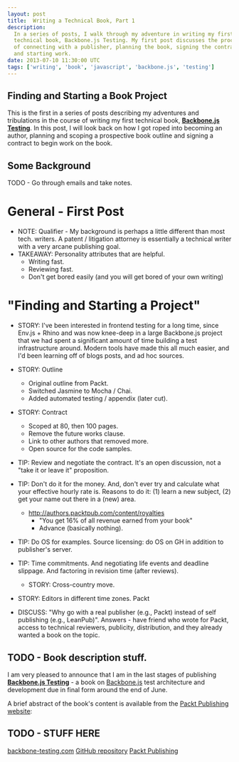 ```yaml
---
layout: post
title:  Writing a Technical Book, Part 1
description:
  In a series of posts, I walk through my adventure in writing my first
  technical book, Backbone.js Testing. My first post discusses the process
  of connecting with a publisher, planning the book, signing the contract
  and starting work.
date: 2013-07-10 11:30:00 UTC
tags: ['writing', 'book', 'javascript', 'backbone.js', 'testing']
---
```


## Finding and Starting a Book Project

This is the first in a series of posts describing my adventures and
tribulations in the course of writing my first technical book,
**[Backbone.js Testing][book_packt]**. In this post, I will look back on how
I got roped into becoming an author, planning and scoping a prospective book
outline and signing a contract to begin work on the book.

## Some Background



TODO - Go through emails and take notes.


General - First Post
====================
* NOTE: Qualifier - My background is perhaps a little different than most tech. writers. A patent / litigation attorney is essentially a technical writer with a very arcane publishing goal.
* TAKEAWAY: Personality attributes that are helpful.
  * Writing fast.
  * Reviewing fast.
  * Don't get bored easily (and you will get bored of your own writing)

"Finding and Starting a Project"
================================
* STORY: I've been interested in frontend testing for a long time, since Env.js + Rhino and was now knee-deep in a large Backbone.js project that we had spent a significant amount of time building a test infrastructure around. Modern tools have made this all much easier, and I'd been learning off of blogs posts, and ad hoc sources.
* STORY: Outline
  * Original outline from Packt.
  * Switched Jasmine to Mocha / Chai.
  * Added automated testing / appendix (later cut).
* STORY: Contract
  * Scoped at 80, then 100 pages.
  * Remove the future works clause.
  * Link to other authors that removed more.
  * Open source for the code samples.
* TIP: Review and negotiate the contract. It's an open discussion, not a "take it or leave it" proposition.
* TIP: Don't do it for the money. And, don't ever try and calculate what your effective hourly rate is. Reasons to do it: (1) learn a new subject, (2) get your name out there in a (new) area.
  * http://authors.packtpub.com/content/royalties
    * "You get 16% of all revenue earned from your book"
    * Advance (basically nothing).
* TIP: Do OS for examples. Source licensing: do OS on GH in addition to publisher's server.
* TIP: Time commitments. And negotiating life events and deadline slippage. And factoring in revision time (after reviews).
  * STORY: Cross-country move.
* STORY: Editors in different time zones. Packt

* DISCUSS: "Why go with a real publisher (e.g., Packt) instead of self publishing (e.g., LeanPub)". Answers - have friend who wrote for Packt, access to technical reviewers, publicity, distribution, and they already wanted a book on the topic.


## TODO - Book description stuff.

I am very pleased to announce that I am in the last stages of publishing
**[Backbone.js Testing][book_packt]** - a book on [Backbone.js][backbone] test
architecture and development due in final form around the end of June.

A brief abstract of the book's content is available from the
[Packt Publishing][packtpub] [website][book_packt]:

<!-- more start -->

## TODO - STUFF HERE

[backbone-testing.com][book_site]
[GitHub repository][book_repo]
[Packt Publishing][packtpub]

[backbone]: http://backbonejs.org/
[packtpub]: http://www.packtpub.com/
[book_repo]: https://github.com/ryan-roemer/backbone-testing/
[book_site]: http://backbone-testing.com/
[book_packt]: http://www.packtpub.com/backbonejs-testing/book

<!-- more end -->
